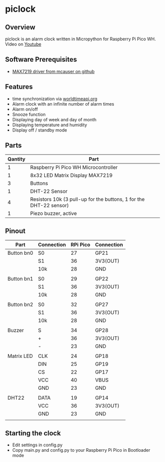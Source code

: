 # piclock

## Overview
piclock is an alarm clock written in Micropython for Raspberry Pi Pico WH.
Video on [Youtube](https://youtu.be/pl6CCcmThhM)


## Software Prerequisites
 - [MAX7219 driver from mcauser on github](https://github.com/mcauser/micropython-max7219)


## Features
 - time synchronization via [worldtimeapi.org](https://worldtimeapi.org)
 - Alarm clock with an infinite number of alarm times
 - Alarm on/off
 - Snooze function
 - Displaying day of week and day of month
 - Displaying temperature and humidity
 - Display off / standby mode


## Parts
|Qantity|Part                                                              |
|-------|------------------------------------------------------------------|
|1      |Raspberry Pi Pico WH Microcontroller                              |
|1      |8x32 LED Matrix Display MAX7219                                   |
|3      |Buttons                                                           |
|1      |DHT-22 Sensor                                                     |
|4      |Resistors 10k (3 pull-up for the buttons, 1 for the DHT-22 sensor)|
|1      |Piezo buzzer, active                                              |


## Pinout
|Part       |Connection |RPi Pico |Connection|
|-----------|-----------|---------|----------|
|Button bn0 |S0         |27       |GP21      |
|           |S1         |36       |3V3(OUT)  |
|           |10k        |28       |GND       |
|           |           |         |          |
|Button bn1 |S0         |29       |GP22      |
|           |S1         |36       |3V3(OUT)  |
|           |10k        |28       |GND       |
|           |           |         |          |
|Button bn2 |S0         |32       |GP27      |
|           |S1         |36       |3V3(OUT)  |
|           |10k        |28       |GND       |
|           |           |         |          |
|Buzzer     |S          |34       |GP28      |
|           |+          |36       |3V3(OUT)  |
|           |-          |23       |GND       |
|           |           |         |          |
|Matrix LED |CLK        |24       |GP18      |
|           |DIN        |25       |GP19      |
|           |CS         |22       |GP17      |
|           |VCC        |40       |VBUS      |
|           |GND        |23       |GND       |
|           |           |         |          |
|DHT22      |DATA       |19       |GP14      |
|           |VCC        |36       |3V3(OUT)  |
|           |GND        |23       |GND       |
|           |           |         |          |


## Starting the clock
 - Edit settings in config.py
 - Copy main.py and config.py to your Raspberry Pi Pico in Bootloader mode
